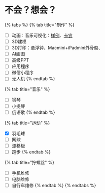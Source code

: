# 不会？想会？

{% tabs %}
{% tab title="制作" %}
* [ ] 动画：音乐可视化：[样例](https://www.bilibili.com/video/BV1uA411z7sD/?spm\_id\_from=333.788\&vd\_source=50d5a2f0b6e96dc78adab1c38e17adf9)、[卡农](https://www.bilibili.com/video/BV1zM411A7J4/?spm\_id\_from=333.788\&vd\_source=50d5a2f0b6e96dc78adab1c38e17adf9)
* [ ] 3D建模
* [ ] 3D打印：悬浮钟、Macmini+iPadmini外骨骼、
* [ ] AI画图
* [ ] 高级PPT
* [ ] 应用程序
* [ ] 微信小程序
* [ ] 无人机
{% endtab %}

{% tab title="音乐" %}
* [ ] 钢琴
* [ ] 小提琴
* [ ] 俄语歌
{% endtab %}

{% tab title="运动" %}
* [x] 羽毛球
* [ ] 网球
* [ ] 漂移板
* [ ] 跑步
{% endtab %}

{% tab title="拧螺丝" %}
* [ ] 手机维修
* [ ] 电脑维修
* [ ] 自行车维修
{% endtab %}
{% endtabs %}
